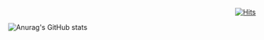 <!-- [![Hits](https://hits.seeyoufarm.com/api/count/incr/badge.svg?url=https%3A%2F%2Fgithub.com%2Fgjbae1212%2Fhit-counter&count_bg=%2375B1BC&title_bg=%23555555&icon=github.svg&icon_color=%23E7E7E7&title=hits&edge_flat=false)](https://hits.seeyoufarm.com) -->
<div align=right>
  
[![Hits](https://hits.seeyoufarm.com/api/count/incr/badge.svg?url=https%3A%2F%2Fgithub.com%2Ftaeyoung98&count_bg=%23C4ACFF&title_bg=%23555555&icon=github.svg&icon_color=%23E7E7E7&title=hits&edge_flat=false)](https://hits.seeyoufarm.com)

 </div>

![Anurag's GitHub stats](https://github-readme-stats.vercel.app/api?username=taeyoung98&theme=tokyonight&show_icons=true&count_private=true)
<br>
<!-- [![Readme Card](https://github-readme-stats.vercel.app/api/pin/?username=taeyoung98&repo=Green-Furniture_web_project&theme=tokyonight)](https://github.com/taeyoung98/Green-Furniture_web_project) -->

<!--
**taeyoung98/taeyoung98** is a ✨ _special_ ✨ repository because its `README.md` (this file) appears on your GitHub profile.

Here are some ideas to get you started:

- 🔭 I’m currently working on ...
- 🌱 I’m currently learning ...
- 👯 I’m looking to collaborate on ...
- 🤔 I’m looking for help with ...
- 💬 Ask me about ...
- 📫 How to reach me: ...
- 😄 Pronouns: ...
- ⚡ Fun fact: ...
-->
